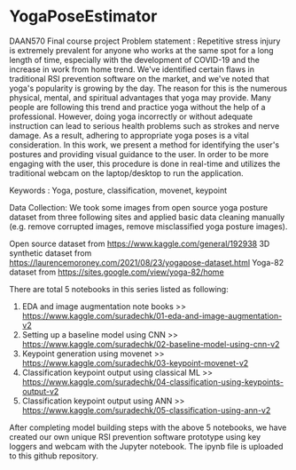 # YogaPoseEstimator
DAAN570 Final course project
Problem statement : Repetitive stress injury is extremely prevalent for anyone who works at the same spot for a long length of time, especially with the development of COVID-19 and the increase in work from home trend. We've identified certain flaws in traditional RSI prevention software on the market, and we've noted that yoga's popularity is growing by the day. The reason for this is the numerous physical, mental, and spiritual advantages that yoga may provide. Many people are following this trend and practice yoga without the help of a professional. However, doing yoga incorrectly or without adequate instruction can lead to serious health problems such as strokes and nerve damage. As a result, adhering to appropriate yoga poses is a vital consideration. In this work, we present a method for identifying the user's postures and providing visual guidance to the user. In order to be more engaging with the user, this procedure is done in real-time and utilizes the traditional webcam on the laptop/desktop to run the application.

Keywords : Yoga, posture, classification, movenet, keypoint

Data Collection: We took some images from open source yoga posture dataset from three following sites and applied basic data cleaning manually (e.g. remove corrupted images, remove misclassified yoga posture images).

Open source dataset from https://www.kaggle.com/general/192938
3D synthetic dataset from https://laurencemoroney.com/2021/08/23/yogapose-dataset.html
Yoga-82 dataset from https://sites.google.com/view/yoga-82/home

There are total 5 notebooks in this series listed as following:
1. EDA and image augmentation note books >> https://www.kaggle.com/suradechk/01-eda-and-image-augmentation-v2
2. Setting up a baseline model using CNN >> https://www.kaggle.com/suradechk/02-baseline-model-using-cnn-v2
3. Keypoint generation using movenet >> https://www.kaggle.com/suradechk/03-keypoint-movenet-v2
4. Classification keypoint output using classical ML >> https://www.kaggle.com/suradechk/04-classification-using-keypoints-output-v2
5. Classification keypoint output using ANN >> https://www.kaggle.com/suradechk/05-classification-using-ann-v2

After completing model building steps with the above 5 notebooks, we have created our own unique RSI prevention software prototype using key loggers and webcam with the Jupyter notebook.  The ipynb file is uploaded to this github repository.
